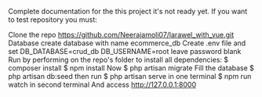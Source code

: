 Complete documentation for the this project it's not ready yet. If you want to test repository you must:

Clone the repo
https://github.com/Neerajamoli07/larawel_with_vue.git
Database
create database with name ecommerce_db
Create .env file and set
DB_DATABASE=crud_db
DB_USERNAME=root
leave password blank
Run by performing on the repo's folder to install all dependencies:
$ composer install
$ npm install
Now
$ php artisan migrate
Fill the database
$ php artisan db:seed
then run
$ php artisan serve in one terminal
$ npm run watch in second terminal
And access
http://127.0.0.1:8000